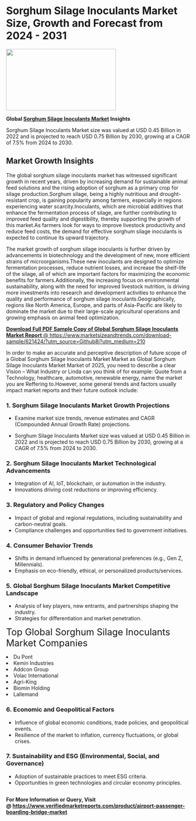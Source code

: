 <H1>Sorghum Silage Inoculants Market Size, Growth and Forecast from 2024 - 2031</H1><img class="aligncenter size-medium wp-image-584254" src="https://thirdeyenews.in/wp-content/uploads/2024/09/Global-Market-Research-300x168.jpeg" alt="" width="300" height="168" /><p><strong>Global&nbsp;<a href="https://www.marketsizeandtrends.com/download-sample/621424/?utm_source=Github8j?utm_medium=210">Sorghum Silage Inoculants Market</a> Insights</strong></p><p>Sorghum Silage Inoculants Market size was valued at USD 0.45 Billion in 2022 and is projected to reach USD 0.75 Billion by 2030, growing at a CAGR of 7.5% from 2024 to 2030.</p><p><h2>Market Growth Insights</h2> <p>The global sorghum silage inoculants market has witnessed significant growth in recent years, driven by increasing demand for sustainable animal feed solutions and the rising adoption of sorghum as a primary crop for silage production.Sorghum silage, being a highly nutritious and drought-resistant crop, is gaining popularity among farmers, especially in regions experiencing water scarcity.Inoculants, which are microbial additives that enhance the fermentation process of silage, are further contributing to improved feed quality and digestibility, thereby supporting the growth of this market.As farmers look for ways to improve livestock productivity and reduce feed costs, the demand for effective sorghum silage inoculants is expected to continue its upward trajectory.</p> <p><a href="#"></a></p> <p>The market growth of sorghum silage inoculants is further driven by advancements in biotechnology and the development of new, more efficient strains of microorganisms.These new inoculants are designed to optimize fermentation processes, reduce nutrient losses, and increase the shelf-life of the silage, all of which are important factors for maximizing the economic benefits for farmers.Additionally, the increasing focus on environmental sustainability, along with the need for improved livestock nutrition, is driving more investments into research and development activities to enhance the quality and performance of sorghum silage inoculants.Geographically, regions like North America, Europe, and parts of Asia-Pacific are likely to dominate the market due to their large-scale agricultural operations and growing emphasis on animal feed optimization.</p> <p><a href="#"></p><p><span class=""><strong>Download Full PDF Sample Copy of Global Sorghum Silage Inoculants Market Report</strong> @ <a href="https://www.marketsizeandtrends.com/download-sample/621424/?utm_source=Github8j?utm_medium=210" target="_blank">https://www.marketsizeandtrends.com/download-sample/621424/?utm_source=Github8j?utm_medium=210</a></span></p><p>In order to make an accurate and perceptive description of future scope of a Global&nbsp;Sorghum Silage Inoculants Market Market as Global&nbsp;Sorghum Silage Inoculants Market Market of 2025, you need to describe a clear Vision &ndash; What Industry or Linda can you think of for example: Quote from a Technology, healthcare, automotive, renewable energy, name the market you are Reffering to.However, some general trends and factors usually impact market reports and their future outlook include:</p><h3>1.&nbsp;<strong>Sorghum Silage Inoculants Market Growth Projections</strong></h3><ul><li>Examine market size trends, revenue estimates and CAGR (Compounded Annual Growth Rate) projections.</li><li><p>Sorghum Silage Inoculants Market size was valued at USD 0.45 Billion in 2022 and is projected to reach USD 0.75 Billion by 2030, growing at a CAGR of 7.5% from 2024 to 2030.</p></li></ul><h3>2.&nbsp;<strong>Sorghum Silage Inoculants Market Technological Advancements</strong></h3><ul><li>Integration of AI, IoT, blockchain, or automation in the industry.</li><li>Innovations driving cost reductions or improving efficiency.</li></ul><h3>3.&nbsp;<strong>Regulatory and Policy Changes</strong></h3><ul><li>Impact of global and regional regulations, including sustainability and carbon-neutral goals.</li><li>Compliance challenges and opportunities tied to government initiatives.</li></ul><h3>4.&nbsp;<strong>Consumer Behavior Trends</strong></h3><ul><li>Shifts in demand influenced by generational preferences (e.g., Gen Z, Millennials).</li><li>Emphasis on eco-friendly, ethical, or personalized products/services.</li></ul><h3>5.&nbsp;<strong>Global Sorghum Silage Inoculants Market Competitive Landscape</strong></h3><ul><li>Analysis of key players, new entrants, and partnerships shaping the industry.</li><li>Strategies for differentiation and market penetration.</li></ul><p data-pm-slice="1 1 []"><span style="color: inherit; font-family: inherit; font-size: 25px;">Top Global Sorghum Silage Inoculants Market Companies</span></p><div class="" data-test-id=""><p><li>Du Pont</li><li> Kemin Industries</li><li> Addcon Group</li><li> Volac International</li><li> Agri-King</li><li> Biomin Holding</li><li> Lallemand</li></p></div><h3>6.&nbsp;<strong>Economic and Geopolitical Factors</strong></h3><ul><li>Influence of global economic conditions, trade policies, and geopolitical events.</li><li>Resilience of the market to inflation, currency fluctuations, or global crises.</li></ul><h3>7.&nbsp;<strong>Sustainability and ESG (Environmental, Social, and Governance)</strong></h3><ul><li>Adoption of sustainable practices to meet ESG criteria.</li><li>Opportunities in green technologies and circular economy principles.</li></ul><h2><strong style="font-size: 14px;">For More Information or Query, Visit @&nbsp;</strong><a style="background-color: #ffffff; font-size: 14px;" href="https://www.marketsizeandtrends.com/report/sorghum-silage-inoculants-market/" target="_blank">https://www.verifiedmarketreports.com/product/airport-passenger-boarding-bridge-market</a></h2>